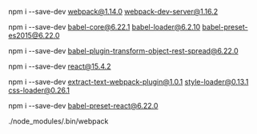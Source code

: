 


npm i --save-dev webpack@1.14.0 webpack-dev-server@1.16.2
  
  
npm i --save-dev babel-core@6.22.1 babel-loader@6.2.10 babel-preset-es2015@6.22.0


npm i --save-dev babel-plugin-transform-object-rest-spread@6.22.0


npm i --save-dev react@15.4.2


npm i --save-dev extract-text-webpack-plugin@1.0.1 style-loader@0.13.1 css-loader@0.26.1


npm i --save-dev babel-preset-react@6.22.0


./node_modules/.bin/webpack


